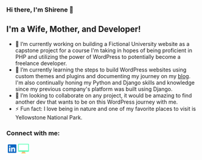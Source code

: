 ### Hi there, I'm Shirene 👋

## I'm a Wife, Mother, and Developer!
- 🔭 I’m currently working on building a Fictional University website as a capstone project for a course I'm taking in hopes of being proficient in PHP and utilizing the power of WordPress to potentially become a freelance developer.
- 🌱 I’m currently learning the steps to build WordPress websites using custom themes and plugins and documenting my journey on my [blog](https://shireneboyd.hashnode.dev/discovering-wordpress-my-learning-journey). I'm also continually honing my Python and Django skills and knowledge since my previous company's platform was built using Django.
- 👯 I’m looking to collaborate on any project, it would be amazing to find another dev that wants to be on this WordPress journey with me.
- ⚡ Fun fact: I love being in nature and one of my favorite places to visit is Yellowstone National Park.

### Connect with me:
[<img align="left" alt="LinkedIn Icon" width="30px" src="/linkedin-svgrepo-com.svg" />](https://www.linkedin.com/in/shirene-boyd/)
[<img align="left" alt="Personal Website Icon" width="30px" src="/website-2-svgrepo-com.svg" />](https://shirenekboyd.netlify.app/)

<!--
**shirenekboyd/shirenekboyd** is a ✨ _special_ ✨ repository because its `README.md` (this file) appears on your GitHub profile.

Here are some ideas to get you started:

- 🔭 I’m currently working on ...
- 🌱 I’m currently learning ...
- 👯 I’m looking to collaborate on ...
- 🤔 I’m looking for help with ...
- 💬 Ask me about ...
- 📫 How to reach me: ...
- 😄 Pronouns: ...
- ⚡ Fun fact: ...
-->
